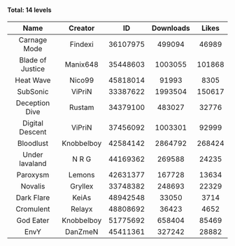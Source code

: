 #### Total: 14 levels

| Name | Creator | ID | Downloads | Likes |
|:---:|:---:|:---:|:---:|:---:|
| Carnage Mode | Findexi | 36107975 | 499094 | 46989
| Blade of Justice | Manix648 | 35448603 | 1003055 | 101868
| Heat Wave | Nico99 | 45818014 | 91993 | 8305
| SubSonic | ViPriN | 33387622 | 1993504 | 150617
| Deception Dive | Rustam | 34379100 | 483027 | 32776
| Digital Descent | ViPriN | 37456092 | 1003301 | 92999
| Bloodlust | Knobbelboy | 42584142 | 2864792 | 268424
| Under lavaland | N R G | 44169362 | 269588 | 24235
| Paroxysm | Lemons | 42631377 | 167728 | 13634
| Novalis | Gryllex | 33748382 | 248693 | 22329
| Dark Flare | KeiAs | 48942548 | 33050 | 3714
| Cromulent | Relayx | 48808692 | 36423 | 4652
| God Eater | Knobbelboy | 51775692 | 658404 | 85469
| EnvY | DanZmeN | 45411361 | 327242 | 28882
